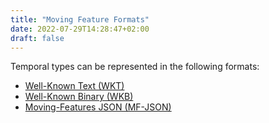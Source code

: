```yaml
---
title: "Moving Feature Formats"
date: 2022-07-29T14:28:47+02:00
draft: false
---
```


Temporal types can be represented in the following formats: 

- [Well-Known Text (WKT)](wkt/)
- [Well-Known Binary (WKB)](wkb/)
- [Moving-Features JSON (MF-JSON)](mfjson/)


